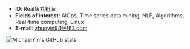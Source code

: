 - **ID**: Real鱼丸粗面
- **Fields of interest**: AIOps, Time series data mining, NLP, Algorithms, Real-time computing, Linux
- **E-mail**: zhuoyin94@163.com

![MichaelYin's GitHub stats](https://github-readme-stats.vercel.app/api?username=MichaelYin1994&show_icons=true&theme=dark)
